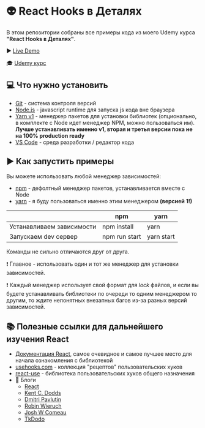 # 👽 React Hooks в Деталях

В этом репозитории собраны все примеры кода из моего Udemy курса **"React Hooks в Деталях"**.

▶️ [Live Demo](https://a-polishchuk.github.io/react-hooks-in-details/)

🎓 [Udemy курс](https://www.udemy.com/course/react-hooks-in-details/?referralCode=5D58785B8119D2107758)

## 💻 Что нужно установить

- [Git](https://git-scm.com/) - система контроля версий
- [Node.js](https://nodejs.org/en/) - javascript runtime для запуска js кода вне браузера
- [Yarn v1](https://classic.yarnpkg.com/) - менеджер пакетов для установки библиотек (опционально, в комплекте с Node идет менеджер NPM, можно пользоваться им). **Лучше устанавливать именно v1, вторая и третья версии пока не на 100% production ready**
- [VS Code](https://code.visualstudio.com/) - среда разработки / редактор кода

## ▶️ Как запустить примеры

Вы можете использовать любой менеджер зависимостей:

- [npm](https://www.npmjs.com/) - дефолтный менеджер пакетов, устанавливается вместе с Node
- [yarn](https://classic.yarnpkg.com/) - я буду пользоваться именно этим менеджером **(версией 1!)**

|                           | npm         | yarn     |
| ------------------------- | ----------- | -------- |
| Устанавливаем зависимости | npm install | yarn     |
| Запускаем dev сервер      | npm run start | yarn start |

Команды не сильно отличаются друг от друга.

❗️ Главное - использовать один и тот же менеджер для установки зависимостей.

❗️ Каждый менеджер использует свой формат для _lock_ файлов, и если вы будете устанавливать библиотеки по очереди то одним менеджером то другим, то ждите непонятных внезапных багов из-за разных версий зависимостей.

## 📚 Полезные ссылки для дальнейшего изучения React

- [Документация React](https://reactjs.org/docs/hello-world.html), самое очевидное и самое лучшее место для начала ознакомления с библиотекой
- [usehooks.com](https://usehooks.com/) - коллекция "рецептов" пользовательских хуков
- [react-use](https://github.com/streamich/react-use) - библиотека пользовательских хуков общего назначения
- 👤 Блоги
  - [React](https://reactjs.org/blog/2021/06/08/the-plan-for-react-18.html)
  - [Kent C. Dodds](https://kentcdodds.com/blog/)
  - [Dmitri Pavlutin](https://dmitripavlutin.com/)
  - [Robin Wieruch](https://www.robinwieruch.de/blog)
  - [Josh W Comeau](https://www.joshwcomeau.com/)
  - [TkDodo](https://tkdodo.eu/blog/)
